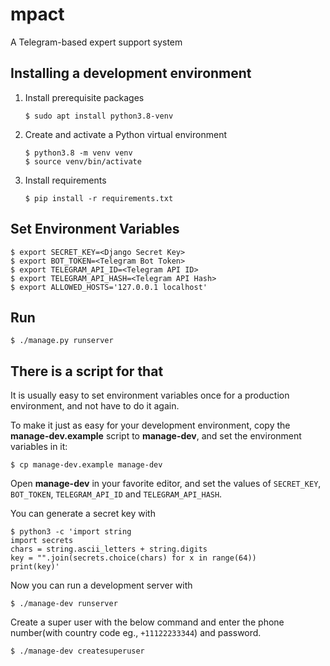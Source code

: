 # mpact

A Telegram-based expert support system

## Installing a development environment

1. Install prerequisite packages

       $ sudo apt install python3.8-venv

2. Create and activate a Python virtual environment

       $ python3.8 -m venv venv
       $ source venv/bin/activate

3. Install requirements

       $ pip install -r requirements.txt

## Set Environment Variables

    $ export SECRET_KEY=<Django Secret Key>
    $ export BOT_TOKEN=<Telegram Bot Token>
    $ export TELEGRAM_API_ID=<Telegram API ID>
    $ export TELEGRAM_API_HASH=<Telegram API Hash>
    $ export ALLOWED_HOSTS='127.0.0.1 localhost'

## Run

    $ ./manage.py runserver

## There is a script for that

It is usually easy to set environment variables once for a production
environment, and not have to do it again.

To make it just as easy for your development environment, copy the
**manage-dev.example** script to **manage-dev**, and set the
environment variables in it:

    $ cp manage-dev.example manage-dev

Open **manage-dev** in your favorite editor, and set the values of
`SECRET_KEY`, `BOT_TOKEN`, `TELEGRAM_API_ID` and `TELEGRAM_API_HASH`.

You can generate a secret key with

    $ python3 -c 'import string
    import secrets
    chars = string.ascii_letters + string.digits
    key = "".join(secrets.choice(chars) for x in range(64))
    print(key)'

Now you can run a development server with

    $ ./manage-dev runserver

Create a super user with the below command and enter the phone number(with country code eg., `+11122233344`) and password.

    $ ./manage-dev createsuperuser